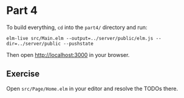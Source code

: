 # Part 4

To build everything, `cd` into the `part4/` directory and run:

```shell
elm-live src/Main.elm --output=../server/public/elm.js --dir=../server/public --pushstate
```

Then open [http://localhost:3000](http://localhost:3000) in your browser.

## Exercise

Open `src/Page/Home.elm` in your editor and resolve the TODOs there.

